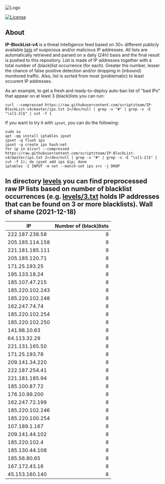 ![Logo](https://i.imgur.com/PyKLAe7.png)

[![License](https://img.shields.io/badge/license-The_Unlicense-red.svg)](https://unlicense.org/)

About
----

**IP-BlockList-v4** is a threat intelligence feed based on 30+ different publicly available [lists](https://github.com/stamparm/maltrail) of suspicious and/or malicious IP addresses. All lists are automatically retrieved and parsed on a daily (24h) basis and the final result is pushed to this repository. List is made of IP addresses together with a total number of (black)list occurrence (for each). Greater the number, lesser the chance of false positive detection and/or dropping in (inbound) monitored traffic. Also, list is sorted from most (problematic) to least occurent IP addresses.

As an example, to get a fresh and ready-to-deploy auto-ban list of "bad IPs" that appear on at least 3 (black)lists you can run:

```
curl --compressed https://raw.githubusercontent.com/scriptzteam/IP-BlockList-v4/master/ips.txt 2>/dev/null | grep -v "#" | grep -v -E "\s[1-2]$" | cut -f 1
```

If you want to try it with `ipset`, you can do the following:

```
sudo su
apt -qq install iptables ipset
ipset -q flush ips
ipset -q create ips hash:net
for ip in $(curl --compressed https://raw.githubusercontent.com/scriptzteam/IP-BlockList-v4/master/ips.txt 2>/dev/null | grep -v "#" | grep -v -E "\s[1-2]$" | cut -f 1); do ipset add ips $ip; done
iptables -I INPUT -m set --match-set ips src -j DROP
```

In directory [levels](levels) you can find preprocessed raw IP lists based on number of blacklist occurrences (e.g. [levels/3.txt](levels/3.txt) holds IP addresses that can be found on 3 or more blacklists).
Wall of shame (2021-12-18)
----

|IP|Number of (black)lists|
|---|--:|
222.187.238.58|9
205.185.114.158|9
221.181.185.111|9
205.185.120.71|8
171.25.193.25|8
195.133.18.24|8
185.107.47.215|8
185.220.102.243|8
185.220.102.248|8
162.247.74.74|8
185.220.102.254|8
185.220.102.250|8
141.98.10.63|8
64.113.32.29|8
221.131.165.50|8
171.25.193.78|8
209.141.34.220|8
222.187.254.41|8
221.181.185.94|8
185.100.87.72|8
176.10.99.200|8
162.247.72.199|8
185.220.102.246|8
185.220.100.254|8
107.189.1.167|8
209.141.44.102|8
185.220.102.4|8
185.130.44.108|8
185.56.80.65|8
167.172.43.16|8
45.153.160.140|8
